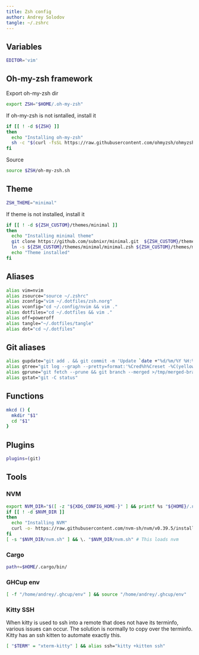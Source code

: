 ```yaml
---
title: Zsh config
author: Andrey Solodov
tangle: ~/.zshrc
---
```


## Variables
```sh
EDITOR='vim'
```

## Oh-my-zsh framework

 Export oh-my-zsh dir
```sh
export ZSH="$HOME/.oh-my-zsh"
```

If oh-my-zsh is not isntalled, install it
```sh
if [[ ! -d ${ZSH} ]]
then
  echo "Installing oh-my-zsh"
  sh -c "$(curl -fsSL https://raw.githubusercontent.com/ohmyzsh/ohmyzsh/master/tools/install.sh)" "" --keep-zshrc
fi
```
Source
```sh
source $ZSH/oh-my-zsh.sh
```

## Theme
```sh
ZSH_THEME="minimal"
```
If theme is not installed, install it
```sh
if [[ ! -d ${ZSH_CUSTOM}/themes/minimal ]]
then
  echo "Installing minimal theme"
  git clone https://github.com/subnixr/minimal.git  ${ZSH_CUSTOM}/themes/minimal
  ln -s ${ZSH_CUSTOM}/themes/minimal/minimal.zsh ${ZSH_CUSTOM}/themes/minimal.zsh-theme
  echo "Theme installed"
fi
```

## Aliases
```sh
alias vim=nvim
alias zsource="source ~/.zshrc"
alias zconfig="vim ~/.dotfiles/zsh.norg"
alias vconfig="cd ~/.config/nvim && vim ."
alias dotfiles="cd ~/.dotfiles && vim ." 
alias off=poweroff
alias tangle="~/.dotfiles/tangle"
alias dot="cd ~/.dotfiles"
```

## Git aliases
```sh
alias gupdate="git add . && git commit -m 'Update `date +"%d/%m/%Y %H:%M"`' && git push origin master"
alias gtree="git log --graph --pretty=format:'%Cred%h%Creset -%C(yellow)%d%Creset %s %Cgreen(%cr) %C(bold blue)<%an>%Creset' --abbrev-commit"
alias gprune="git fetch --prune && git branch --merged >/tmp/merged-branches && vi /tmp/merged-branches && xargs git branch -d </tmp/merged-branches"
alias gstat="git -C status"
```

## Functions
```sh
mkcd () {
  mkdir "$1"
  cd "$1"
}
```

## Plugins
```sh
plugins=(git)
```

## Tools

### NVM
```sh
export NVM_DIR="$([ -z "${XDG_CONFIG_HOME-}" ] && printf %s "${HOME}/.nvm" || printf %s "${XDG_CONFIG_HOME}/nvm")"
if [[ ! -d $NVM_DIR ]]
then
  echo "Installing NVM"
  curl -o- https://raw.githubusercontent.com/nvm-sh/nvm/v0.39.5/install.sh | bash 
fi
[ -s "$NVM_DIR/nvm.sh" ] && \. "$NVM_DIR/nvm.sh" # This loads nvm
```

### Cargo
```sh
path+=$HOME/.cargo/bin/
```

### GHCup env
```sh
[ -f "/home/andrey/.ghcup/env" ] && source "/home/andrey/.ghcup/env"
```

### Kitty SSH
When kitty is used to ssh into a remote that does not have its terminfo, various issues can occur. The solution is normally to copy over the terminfo. Kitty has an ssh kitten to automate exactly this.
```sh
[ "$TERM" = "xterm-kitty" ] && alias ssh="kitty +kitten ssh"
```
